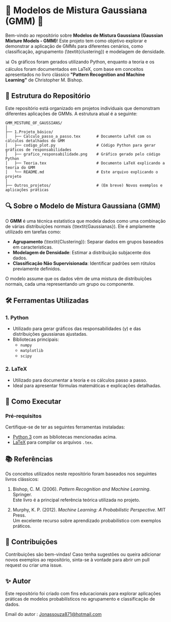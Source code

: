 # 🌟 Modelos de Mistura Gaussiana (GMM) 🌟

Bem-vindo ao repositório sobre **Modelos de Mistura Gaussiana (Gaussian Mixture Models - GMM)**! Este projeto tem como objetivo explorar e demonstrar a aplicação de GMMs para diferentes cenários, como classificação, agrupamento (\textit{clustering}) e modelagem de densidade.  

📊 Os gráficos foram gerados utilizando Python, enquanto a teoria e os cálculos foram documentados em LaTeX, com base em conceitos apresentados no livro clássico **"Pattern Recognition and Machine Learning"** de Christopher M. Bishop.


## 📂 Estrutura do Repositório

Este repositório está organizado em projetos individuais que demonstram diferentes aplicações de GMMs. A estrutura atual é a seguinte:

```
GMM_MISTURE_OF_GAUSSIANS/
│
├── 1.Projeto_básico/
│   ├── Calculo_passo_a_passo.tex       # Documento LaTeX com os cálculos detalhados do GMM
│   ├── codigo_plot.py                  # Código Python para gerar gráficos de responsabilidades
│   ├── grafico_responsabilidade.png    # Gráfico gerado pelo código Python
│   ├── Teoria.tex                      # Documento LaTeX explicando a teoria do GMM
│   └── README.md                       # Este arquivo explicando o projeto
│
├── Outros_projetos/                    # (Em breve) Novos exemplos e aplicações práticas
```


## 🔍 Sobre o Modelo de Mistura Gaussiana (GMM)

O **GMM** é uma técnica estatística que modela dados como uma combinação de várias distribuições normais (\textit{Gaussianas}). Ele é amplamente utilizado em tarefas como:
- **Agrupamento** (\textit{Clustering}): Separar dados em grupos baseados em características.
- **Modelagem de Densidade**: Estimar a distribuição subjacente dos dados.
- **Classificação Não Supervisionada**: Identificar padrões sem rótulos previamente definidos.

O modelo assume que os dados vêm de uma mistura de distribuições normais, cada uma representando um grupo ou componente.

## 🛠️ Ferramentas Utilizadas

### 1. **Python**
- Utilizado para gerar gráficos das responsabilidades ($\gamma$) e das distribuições gaussianas ajustadas.
- Bibliotecas principais:
  - `numpy`
  - `matplotlib`
  - `scipy`

### 2. **LaTeX**
- Utilizado para documentar a teoria e os cálculos passo a passo.
- Ideal para apresentar fórmulas matemáticas e explicações detalhadas.


## 🚀 Como Executar

### Pré-requisitos
Certifique-se de ter as seguintes ferramentas instaladas:
- [Python 3](https://www.python.org/downloads/) com as bibliotecas mencionadas acima.
- [LaTeX](https://www.latex-project.org/get/) para compilar os arquivos `.tex`.

## 📚 Referências

Os conceitos utilizados neste repositório foram baseados nos seguintes livros clássicos:

1. Bishop, C. M. (2006). *Pattern Recognition and Machine Learning*. Springer.  
   Este livro é a principal referência teórica utilizada no projeto.

2. Murphy, K. P. (2012). *Machine Learning: A Probabilistic Perspective*. MIT Press.  
   Um excelente recurso sobre aprendizado probabilístico com exemplos práticos.

## 📝 Contribuições

Contribuições são bem-vindas! Caso tenha sugestões ou queira adicionar novos exemplos ao repositório, sinta-se à vontade para abrir um pull request ou criar uma issue.


## ✨ Autor

Este repositório foi criado com fins educacionais para explorar aplicações práticas de modelos probabilísticos no agrupamento e classificação de dados.

Email do autor : Jonassouza871@hotmail.com

```

